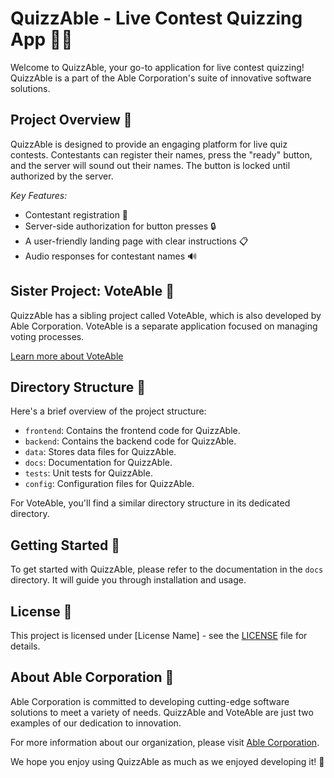 # QuizzAble - Live Contest Quizzing App 🧠🎉

Welcome to QuizzAble, your go-to application for live contest quizzing! QuizzAble is a part of the Able Corporation's suite of innovative software solutions.

## Project Overview 🚀

QuizzAble is designed to provide an engaging platform for live quiz contests. Contestants can register their names, press the "ready" button, and the server will sound out their names. The button is locked until authorized by the server.

*Key Features:*

- Contestant registration 📝
- Server-side authorization for button presses 🔒
- A user-friendly landing page with clear instructions 📋
- Audio responses for contestant names 🔊

## Sister Project: VoteAble 👥

QuizzAble has a sibling project called VoteAble, which is also developed by Able Corporation. VoteAble is a separate application focused on managing voting processes.

[Learn more about VoteAble](https://github.com/asiimwemmanuel/VoteAble-v0.git)

## Directory Structure 📂

Here's a brief overview of the project structure:

- `frontend`: Contains the frontend code for QuizzAble.
- `backend`: Contains the backend code for QuizzAble.
- `data`: Stores data files for QuizzAble.
- `docs`: Documentation for QuizzAble.
- `tests`: Unit tests for QuizzAble.
- `config`: Configuration files for QuizzAble.

For VoteAble, you'll find a similar directory structure in its dedicated directory.

## Getting Started 🚦

To get started with QuizzAble, please refer to the documentation in the `docs` directory. It will guide you through installation and usage.

## License 📜

This project is licensed under [License Name] - see the [LICENSE](LICENSE) file for details.

## About Able Corporation 🏢

Able Corporation is committed to developing cutting-edge software solutions to meet a variety of needs. QuizzAble and VoteAble are just two examples of our dedication to innovation.

For more information about our organization, please visit [Able Corporation](https://link-to-able-corporation-website).

We hope you enjoy using QuizzAble as much as we enjoyed developing it! 🤝